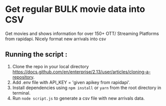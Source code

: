 # Get regular BULK movie data into CSV 
Get movies and shows information for over 150+ OTT/ Streaming Platforms from rapidapi. Nicely format new arrivals into csv 

## Running the script : 
1. Clone the repo in your local directory https://docs.github.com/en/enterprise/2.13/user/articles/cloning-a-repository.
2. Add .env file with API_KEY = 'given apikey from rapidapi'.
3. Install dependencies using `npm install` or `yarn` from the root directory in terminal.
4. Run `node script.js` to generate a csv file with new arrivals data.
